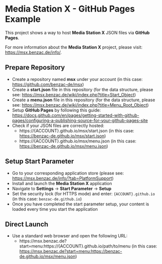 # Media Station X - GitHub Pages Example
This project shows a way to host **Media Station X** JSON files via **GitHub Pages**.

For more information about the **Media Station X** project, please visit: https://msx.benzac.de/info/.

## Prepare Repository
* Create a repository named **msx** under your account (in this case: https://github.com/benzac-de/msx)
* Create a **start.json** file in this repository (for the data structure, please see: https://msx.benzac.de/wiki/index.php?title=Start_Object)
* Create a **menu.json** file in this repository (for the data structure, please see: https://msx.benzac.de/wiki/index.php?title=Menu_Root_Object)
* Setup **GitHub Pages** by following this guide: https://docs.github.com/en/pages/getting-started-with-github-pages/configuring-a-publishing-source-for-your-github-pages-site
* Check if your JSON files are correctly hosted: 
  * <span>https:</span>//{ACCOUNT}.github.io/msx/start.json (in this case: https://benzac-de.github.io/msx/start.json)
  * <span>https:</span>//{ACCOUNT}.github.io/msx/menu.json (in this case: https://benzac-de.github.io/msx/menu.json)

## Setup Start Parameter
* Go to your corresponding application store (please see: https://msx.benzac.de/info/?tab=PlatformSupport)
* Install and launch the **Media Station X** application
* Navigate to **Settings** → **Start Parameter** → **Setup**
* Set the security lock (for HTTPS mode) and enter: `{ACCOUNT}.github.io` (in this case: `benzac-de.github.io`)
* Once you have completed the start parameter setup, your content is loaded every time you start the application

## Direct Launch
* Use a standard web browser and open the following URL: 
  * <span>https:</span>//msx.benzac.de?start=menu:<span>https:</span>//{ACCOUNT}.github.io/path/to/menu (in this case: https://msx.benzac.de?start=menu:https://benzac-de.github.io/msx/menu.json)
